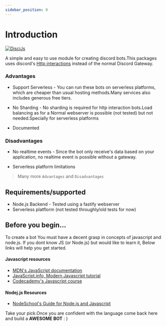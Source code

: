 ```yaml
---
sidebar_position: 0
---
```

# Introduction
[![DisciJs](https://badge.fury.io/js/disci.png)](https://badge.fury.io/js/disci)

A simple and easy to use module for creating discord bots.This packages uses discord's [Http interactions](https://discord.com/developers/docs/interactions/receiving-and-responding#receiving-an-interaction) instead of the normal Discord Gateway.

### Advantages

* Support Serverless - You can run these bots on serverless platforms, which are cheaper than usual hosting methods.Many services also includes generous free tiers.

* No Sharding - No sharding is required for http interaction bots.Load balancing as for a Normal webserver is possible (not tested) but not needed.Specially for serverless platforms

* Documented

### Disadvantages

* No realtime events - Since the bot only receive's data based on your application, no realtime event is possible without a gateway.

* Serverless platform limitations


> Many more `Advantages` and `Disadvantages`

## Requirements/supported

* Node.js Backend - Tested using a fastify webserver
* Serverless platflorm (not tested throughly/old tests for now)


## Before you begin...

To create a bot You must have a decent grasp in concepts of javascript and node.js.
If you dont know JS (or Node.js) but would like to learn it, Below links will help you get started.

#### Javascript resources
* [MDN's JavaScript documentation](https://developer.mozilla.org/en-US/docs/Web/JavaScript)
* [JavaScript.info, Modern Javascript tutorial](https://javascript.info/)
* [Codecademy's Javascript course](https://www.codecademy.com/learn/introduction-to-javascript)
#### Nodej.js Resources
* [NodeSchool's Guide for Node.js and Javascript](https://nodeschool.io/)

Take your pick.Once you are confident with the language come back here and build a **AWESOME BOT** : )